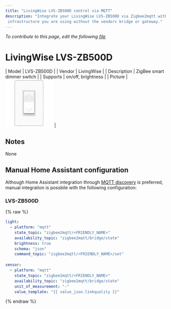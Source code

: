 ```yaml
---
title: "LivingWise LVS-ZB500D control via MQTT"
description: "Integrate your LivingWise LVS-ZB500D via Zigbee2mqtt with whatever smart home
 infrastructure you are using without the vendors bridge or gateway."
---
```


*To contribute to this page, edit the following
[file](https://github.com/Koenkk/zigbee2mqtt.io/blob/master/docgen/device_page_notes.js)*

# LivingWise LVS-ZB500D

| Model | LVS-ZB500D  |
| Vendor  | LivingWise  |
| Description | ZigBee smart dimmer switch |
| Supports | on/off, brightness |
| Picture | ![../images/devices/LVS-ZB500D.jpg](../images/devices/LVS-ZB500D.jpg) |

## Notes

None

## Manual Home Assistant configuration
Although Home Assistant integration through [MQTT discovery](../integration/home_assistant) is preferred,
manual integration is possbile with the following configuration:


### LVS-ZB500D
{% raw %}
```yaml
light:
  - platform: "mqtt"
    state_topic: "zigbee2mqtt/<FRIENDLY_NAME>"
    availability_topic: "zigbee2mqtt/bridge/state"
    brightness: true
    schema: "json"
    command_topic: "zigbee2mqtt/<FRIENDLY_NAME>/set"

sensor:
  - platform: "mqtt"
    state_topic: "zigbee2mqtt/<FRIENDLY_NAME>"
    availability_topic: "zigbee2mqtt/bridge/state"
    unit_of_measurement: "-"
    value_template: "{{ value_json.linkquality }}"
```
{% endraw %}


